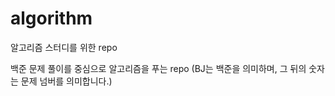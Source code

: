 # algorithm

알고리즘 스터디를 위한 repo

백준 문제 풀이를 중심으로 알고리즘을 푸는 repo
(BJ는 백준을 의미하며, 그 뒤의 숫자는 문제 넘버를 의미합니다.)

